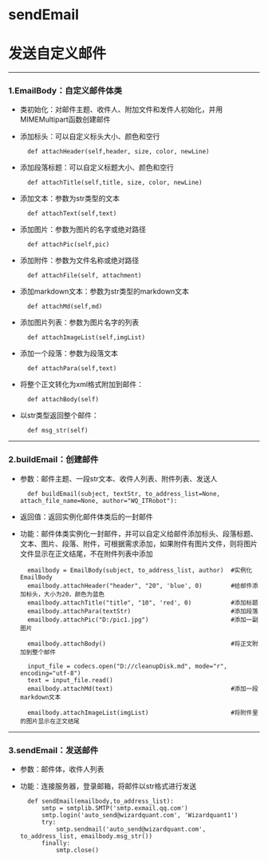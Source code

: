 # sendEmail
# 发送自定义邮件

---
### 1.EmailBody：自定义邮件体类

* 类初始化：对邮件主题、收件人、附加文件和发件人初始化，并用MIMEMultipart函数创建邮件

* 添加标头：可以自定义标头大小、颜色和空行

		def attachHeader(self,header, size, color, newLine)

* 添加段落标题：可以自定义标题大小、颜色和空行

		def attachTitle(self,title, size, color, newLine)
	
* 添加文本：参数为str类型的文本

		def attachText(self,text)

* 添加图片：参数为图片的名字或绝对路径

		def attachPic(self,pic)

* 添加附件：参数为文件名称或绝对路径

		def attachFile(self, attachment)

* 添加markdown文本：参数为str类型的markdown文本

		def attachMd(self,md)

* 添加图片列表：参数为图片名字的列表

		def attachImageList(self,imgList)

* 添加一个段落：参数为段落文本

		def attachPara(self,text)

* 将整个正文转化为xml格式附加到邮件：

		def attachBody(self)
   
* 以str类型返回整个邮件：

		def msg_str(self)



---

### 2.buildEmail：创建邮件

* 参数：邮件主题、一段str文本、收件人列表、附件列表、发送人

		def buildEmail(subject, textStr, to_address_list=None, attach_file_name=None, author="WQ_ITRobot"):

* 返回值：返回实例化邮件体类后的一封邮件

* 功能：邮件体类实例化一封邮件，并可以自定义给邮件添加标头、段落标题、文本、图片、段落、附件，可根据需求添加，如果附件有图片文件，则将图片文件显示在正文结尾，不在附件列表中添加

		emailbody = EmailBody(subject, to_address_list, author)  #实例化EmailBody
    	emailbody.attachHeader("header", "20", 'blue', 0)        #给邮件添加标头，大小为20，颜色为蓝色
    	emailbody.attachTitle("title", "10", 'red', 0)           #添加标题
    	emailbody.attachPara(textStr)                            #添加段落
    	emailbody.attachPic("D:/pic1.jpg")                       #添加一副图片

    	emailbody.attachBody()                                   #将正文附加到整个邮件                 

    	input_file = codecs.open("D://cleanupDisk.md", mode="r", encoding="utf-8")
    	text = input_file.read()
    	emailbody.attachMd(text)                                 #添加一段markdown文本

		emailbody.attachImageList(imgList)                       #将附件里的图片显示在正文结尾



---

### 3.sendEmail：发送邮件
* 参数：邮件体，收件人列表

* 功能：连接服务器，登录邮箱，将邮件以str格式进行发送

		def sendEmail(emailbody,to_address_list):
    		smtp = smtplib.SMTP('smtp.exmail.qq.com')
    		smtp.login('auto_send@wizardquant.com', 'Wizardquant1')
    		try:
        		smtp.sendmail('auto_send@wizardquant.com', to_address_list, emailbody.msg_str())
    		finally:
        		smtp.close()
